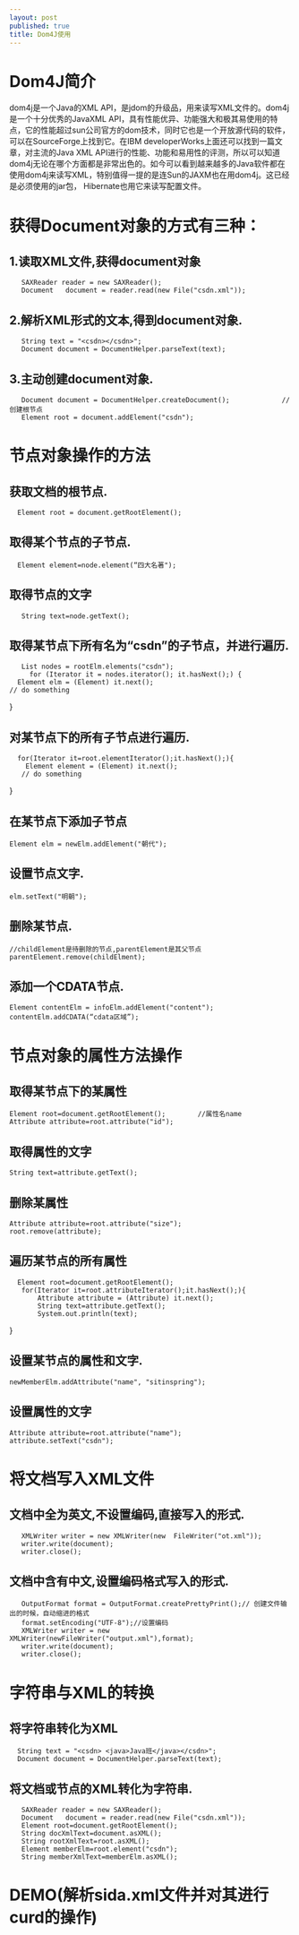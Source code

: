 ```yaml
---
layout: post
published: true
title: Dom4J使用
---
```

# Dom4J简介

dom4j是一个Java的XML API，是jdom的升级品，用来读写XML文件的。dom4j是一个十分优秀的JavaXML API，具有性能优异、功能强大和极其易使用的特点，它的性能超过sun公司官方的dom技术，同时它也是一个开放源代码的软件，可以在SourceForge上找到它。在IBM developerWorks上面还可以找到一篇文章，对主流的Java XML API进行的性能、功能和易用性的评测，所以可以知道dom4j无论在哪个方面都是非常出色的。如今可以看到越来越多的Java软件都在使用dom4j来读写XML，特别值得一提的是连Sun的JAXM也在用dom4j。这已经是必须使用的jar包， Hibernate也用它来读写配置文件。

# 获得Document对象的方式有三种：

## 1.读取XML文件,获得document对象              
       SAXReader reader = new SAXReader();               
       Document   document = reader.read(new File("csdn.xml"));  
## 2.解析XML形式的文本,得到document对象.  
       String text = "<csdn></csdn>";              
       Document document = DocumentHelper.parseText(text);  
## 3.主动创建document对象.  
       Document document = DocumentHelper.createDocument();             //创建根节点  
       Element root = document.addElement("csdn");  

# 节点对象操作的方法

## 获取文档的根节点.  
      Element root = document.getRootElement();  
## 取得某个节点的子节点.  
      Element element=node.element(“四大名著");  
## 取得节点的文字  
       String text=node.getText();  
## 取得某节点下所有名为“csdn”的子节点，并进行遍历.  
       List nodes = rootElm.elements("csdn");   
         for (Iterator it = nodes.iterator(); it.hasNext();) {     
      Element elm = (Element) it.next();    
    // do something  
 }  
## 对某节点下的所有子节点进行遍历.      
      for(Iterator it=root.elementIterator();it.hasNext();){        
        Element element = (Element) it.next();        
       // do something   
 }  
## 在某节点下添加子节点  
    Element elm = newElm.addElement("朝代");  
## 设置节点文字. 
	elm.setText("明朝");  
## 删除某节点.
	//childElement是待删除的节点,parentElement是其父节点  
    parentElement.remove(childElment); 
## 添加一个CDATA节点.
	Element contentElm = infoElm.addElement("content");
    contentElm.addCDATA(“cdata区域”);  

# 节点对象的属性方法操作

## 取得某节点下的某属性    
	Element root=document.getRootElement();        //属性名name  
    Attribute attribute=root.attribute("id");  
## 取得属性的文字  
    String text=attribute.getText();  
## 删除某属性 
	Attribute attribute=root.attribute("size"); 
    root.remove(attribute);  
## 遍历某节点的所有属性    
      Element root=document.getRootElement();        
       for(Iterator it=root.attributeIterator();it.hasNext();){          
           Attribute attribute = (Attribute) it.next();           
           String text=attribute.getText();          
           System.out.println(text);    
  }  
## 设置某节点的属性和文字.   
	newMemberElm.addAttribute("name", "sitinspring");  
## 设置属性的文字  
	Attribute attribute=root.attribute("name");   
    attribute.setText("csdn");  
    
# 将文档写入XML文件

## 文档中全为英文,不设置编码,直接写入的形式.   
       XMLWriter writer = new XMLWriter(new  FileWriter("ot.xml"));   
       writer.write(document);    
       writer.close();  
## 文档中含有中文,设置编码格式写入的形式.  
       OutputFormat format = OutputFormat.createPrettyPrint();// 创建文件输出的时候，自动缩进的格式                    
       format.setEncoding("UTF-8");//设置编码  
       XMLWriter writer = new XMLWriter(newFileWriter("output.xml"),format);  
       writer.write(document);  
       writer.close();  
# 字符串与XML的转换

## 将字符串转化为XML  
      String text = "<csdn> <java>Java班</java></csdn>";  
      Document document = DocumentHelper.parseText(text);  
## 将文档或节点的XML转化为字符串.  
       SAXReader reader = new SAXReader();  
       Document   document = reader.read(new File("csdn.xml"));              
       Element root=document.getRootElement();      
       String docXmlText=document.asXML(); 
       String rootXmlText=root.asXML();  
       Element memberElm=root.element("csdn");  
       String memberXmlText=memberElm.asXML();  
# DEMO(解析sida.xml文件并对其进行curd的操作)
